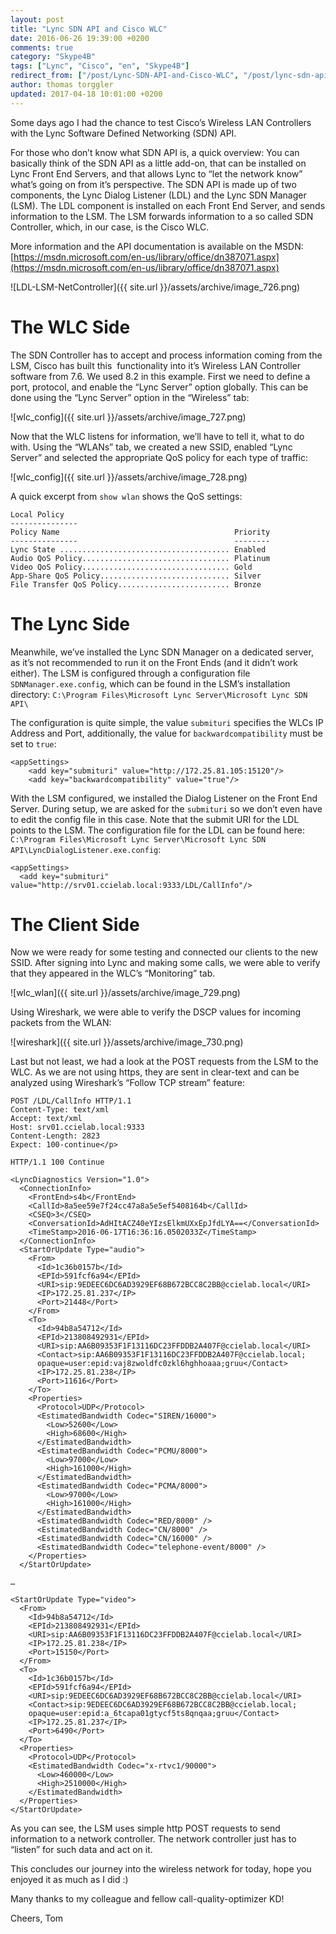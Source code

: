 ```yaml
---
layout: post
title: "Lync SDN API and Cisco WLC"
date: 2016-06-26 19:39:00 +0200
comments: true
category: "Skype4B"
tags: ["Lync", "Cisco", "en", "Skype4B"]
redirect_from: ["/post/Lync-SDN-API-and-Cisco-WLC", "/post/lync-sdn-api-and-cisco-wlc"]
author: thomas torggler
updated: 2017-04-18 10:01:00 +0200
---
```


Some days ago I had the chance to test Cisco’s Wireless LAN Controllers with the Lync Software Defined Networking (SDN) API.

<!-- more -->

For those who don’t know what SDN API is, a quick overview: You can basically think of the SDN API as a little add-on, that can be installed on Lync Front End Servers, and that allows Lync to “let the network know” what’s going on from it’s perspective. The SDN API is made up of two components, the Lync Dialog Listener (LDL) and the Lync SDN Manager (LSM). The LDL component is installed on each Front End Server, and sends information to the LSM. The LSM forwards information to a so called SDN Controller, which, in our case, is the Cisco WLC.

More information and the API documentation is available on the MSDN: [https://msdn.microsoft.com/en-us/library/office/dn387071.aspx](https://msdn.microsoft.com/en-us/library/office/dn387071.aspx)

![LDL-LSM-NetController]({{ site.url }}/assets/archive/image_726.png)

# The WLC Side

The SDN Controller has to accept and process information coming from the LSM, Cisco has built this&nbsp; functionality into it’s Wireless LAN Controller software from 7.6. We used 8.2 in this example. First we need to define a port, protocol, and enable the “Lync Server” option globally. This can be done using the “Lync Server” option in the “Wireless” tab:

![wlc_config]({{ site.url }}/assets/archive/image_727.png)

Now that the WLC listens for information, we’ll have to tell it, what to do with. Using the “WLANs” tab, we created a new SSID, enabled “Lync Server” and selected the appropriate QoS policy for each type of traffic:

![wlc_config]({{ site.url }}/assets/archive/image_728.png)

A quick excerpt from `show wlan` shows the QoS settings:

```
Local Policy
---------------
Policy Name                                       Priority
---------------                                   --------  
Lync State ...................................... Enabled
Audio QoS Policy................................. Platinum
Video QoS Policy................................. Gold
App-Share QoS Policy............................. Silver
File Transfer QoS Policy......................... Bronze
```

# The Lync Side

Meanwhile, we’ve installed the Lync SDN Manager on a dedicated server, as it’s not recommended to run it on the Front Ends (and it didn’t work either). The LSM is configured through a configuration file `SDNManager.exe.config`, which can be found in the LSM’s installation directory: `C:\Program Files\Microsoft Lync Server\Microsoft Lync SDN API\`

The configuration is quite simple, the value `submituri` specifies the WLCs IP Address and Port, additionally, the value for `backwardcompatibility` must be set to `true`:

```
<appSettings>
    <add key="submituri" value="http://172.25.81.105:15120"/>
    <add key="backwardcompatibility" value="true"/>
```

With the LSM configured, we installed the Dialog Listener on the Front End Server. During setup, we are asked for the `submituri` so we don’t even have to edit the config file in this case. Note that the submit URI for the LDL points to the LSM. 
The configuration file for the LDL can be found here: `C:\Program Files\Microsoft Lync Server\Microsoft Lync SDN API\LyncDialogListener.exe.config`:

```
<appSettings>
  <add key="submituri" value="http://srv01.ccielab.local:9333/LDL/CallInfo"/>
```

# The Client Side

Now we were ready for some testing and connected our clients to the new SSID. After signing into Lync and making some calls, we were able to verify that they appeared in the WLC’s “Monitoring” tab. 

![wlc_wlan]({{ site.url }}/assets/archive/image_729.png)

Using Wireshark, we were able to verify the DSCP values for incoming packets from the WLAN:

![wireshark]({{ site.url }}/assets/archive/image_730.png)

Last but not least, we had a look at the POST requests from the LSM to the WLC. As we are not using https, they are sent in clear-text and can be analyzed using Wireshark’s “Follow TCP stream” feature:

```
POST /LDL/CallInfo HTTP/1.1
Content-Type: text/xml
Accept: text/xml
Host: srv01.ccielab.local:9333
Content-Length: 2823
Expect: 100-continue</p>

HTTP/1.1 100 Continue

<LyncDiagnostics Version="1.0">
  <ConnectionInfo>
    <FrontEnd>s4b</FrontEnd>
    <CallId>8a5ee59e7f24cc47a8a5e5ef5408164b</CallId>
    <CSEQ>3</CSEQ>
    <ConversationId>AdHItACZ40eYIzsElkmUXxEpJfdLYA==</ConversationId>
    <TimeStamp>2016-06-17T16:36:16.0502033Z</TimeStamp>
  </ConnectionInfo>
  <StartOrUpdate Type="audio">
    <From>
      <Id>1c36b0157b</Id>
      <EPId>591fcf6a94</EPId>
      <URI>sip:9EDEEC6DC6AD3929EF68B672BCC8C2BB@ccielab.local</URI>
      <IP>172.25.81.237</IP>
      <Port>21448</Port>
    </From>
    <To>
      <Id>94b8a54712</Id>
      <EPId>213808492931</EPId>
      <URI>sip:AA6B09353F1F13116DC23FFDDB2A407F@ccielab.local</URI>
      <Contact>sip:AA6B09353F1F13116DC23FFDDB2A407F@ccielab.local;
      opaque=user:epid:vaj8zwoldfc0zkl6hghhoaaa;gruu</Contact>
      <IP>172.25.81.238</IP>
      <Port>11616</Port>
    </To>
    <Properties>
      <Protocol>UDP</Protocol>
      <EstimatedBandwidth Codec="SIREN/16000">
        <Low>52600</Low>
        <High>68600</High>
      </EstimatedBandwidth>
      <EstimatedBandwidth Codec="PCMU/8000">
        <Low>97000</Low>
        <High>161000</High>
      </EstimatedBandwidth>
      <EstimatedBandwidth Codec="PCMA/8000">
        <Low>97000</Low>
        <High>161000</High>
      </EstimatedBandwidth>
      <EstimatedBandwidth Codec="RED/8000" />
      <EstimatedBandwidth Codec="CN/8000" />
      <EstimatedBandwidth Codec="CN/16000" />
      <EstimatedBandwidth Codec="telephone-event/8000" />
    </Properties>
  </StartOrUpdate>

…

<StartOrUpdate Type="video">
  <From>
    <Id>94b8a54712</Id>
    <EPId>213808492931</EPId>
    <URI>sip:AA6B09353F1F13116DC23FFDDB2A407F@ccielab.local</URI>
    <IP>172.25.81.238</IP>
    <Port>15150</Port>
  </From>
  <To>
    <Id>1c36b0157b</Id>
    <EPId>591fcf6a94</EPId>
    <URI>sip:9EDEEC6DC6AD3929EF68B672BCC8C2BB@ccielab.local</URI>
    <Contact>sip:9EDEEC6DC6AD3929EF68B672BCC8C2BB@ccielab.local;
    opaque=user:epid:a_6tcapa01gtycf5ts8qnqaa;gruu</Contact>
    <IP>172.25.81.237</IP>
    <Port>6490</Port>
  </To>
  <Properties>
    <Protocol>UDP</Protocol>
    <EstimatedBandwidth Codec="x-rtvc1/90000">
      <Low>460000</Low>
      <High>2510000</High>
    </EstimatedBandwidth>
  </Properties>
</StartOrUpdate>
```

As you can see, the LSM uses simple http POST requests to send information to a network controller. The network controller just has to “listen” for such data and act on it.

This concludes our journey into the wireless network for today, hope you enjoyed it as much as I did :)

Many thanks to my colleague and fellow call-quality-optimizer KD!

Cheers,
Tom
